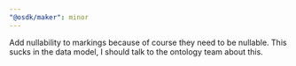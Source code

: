 ```yaml
---
"@osdk/maker": minor
---
```


Add nullability to markings because of course they need to be nullable. This sucks in the data model, I should talk to the ontology team about this.
